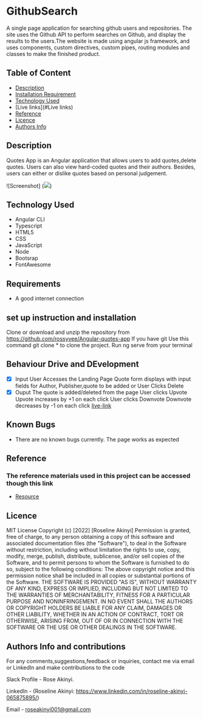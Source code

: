 # GithubSearch
A single page application for searching github users and repositories. The site uses the Github API to perform searches on Github, and display the results to the users.The website is made using angular js framework, and uses components, custom directives, custom pipes, routing modules and classes to make the finished product.

## Table of Content
+ [Description](#description)
+ [Installation Requirement]( Requisites)
+ [Technology Used](technology-used)
+ [Live links](#Live links)
+ [Reference](#reference)
+ [Licence](#licence)
+ [Authors Info](#aut)

## Description
Quotes App is an Angular application that allows users to add quotes,delete quotes. Users can also view hard-coded quotes and their authors. Besides, users can either or dislike quotes based on personal judgement.

 ![Screenshot] (<img src="screenshot img/Screenshot from 2022-03-21 00-18-35.png">)

## Technology Used
* Angular CLI
* Typescript
* HTML5
* CSS
* JavaScript
* Node
* Bootsrap
* FontAwesome

## Requirements
* A good internet connection
## set up instruction and installation
 Clone or download and unzip the repository from https://github.com/rossyvee/Angular-quotes-app
If you have git Use this command git clone * to clone the project.
Run ng serve from your terminal


## Behaviour Drive and DEvelopment
* [x] Input
User Accesses the Landing Page
Quote form displays with input fields for Author, Publisher,quote to be added or
User Clicks Delete
* [x] Ouput
The quote is added/deleted from the page
User clicks Upvote
Upvote increases by +1 on each click
User clicks Downvote
Downvote decreases by -1 on each click
[live-link](https://github.com/rossyvee/Angular-quotes-app)
## Known Bugs
* There are no known bugs currently. The page works as expected
## Reference
  ### The reference materials used in this project can be accessed though this link
  * [Resource](https://moringaschool.instructure.com/courses/618/assignments/9618)
  ## Licence
MIT License
Copyright (c) [2022] [Roseline Akinyi]
Permission is  granted, free of charge, to any person obtaining a copy
of this software and associated documentation files (the "Software"), to deal
in the Software without restriction, including without limitation the rights
to use, copy, modify, merge, publish, distribute, sublicense, and/or sell
copies of the Software, and to permit persons to whom the Software is
furnished to do so, subject to the following conditions:
The above copyright notice and this permission notice shall be included in all
copies or substantial portions of the Software.
THE SOFTWARE IS PROVIDED "AS IS", WITHOUT WARRANTY OF ANY KIND, EXPRESS OR
IMPLIED, INCLUDING BUT NOT LIMITED TO THE WARRANTIES OF MERCHANTABILITY,
FITNESS FOR A PARTICULAR PURPOSE AND NONINFRINGEMENT. IN NO EVENT SHALL THE
AUTHORS OR COPYRIGHT HOLDERS BE LIABLE FOR ANY CLAIM, DAMAGES OR OTHER
LIABILITY, WHETHER IN AN ACTION OF CONTRACT, TORT OR OTHERWISE, ARISING FROM,
OUT OF OR IN CONNECTION WITH THE SOFTWARE OR THE USE OR OTHER DEALINGS IN THE
SOFTWARE.
## Authors Info and contributions
For any comments,suggestions,feedback or inquiries, contact me via email or LinkedIn
and make contributions to the code

Slack Profile - Rose Akinyi.

LinkedIn - (Roseline Akinyi: https://www.linkedin.com/in/roseline-akinyi-065875895/)

Email - roseakinyi001@gmail.com


